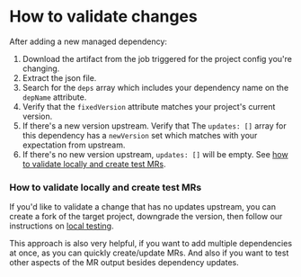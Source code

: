 # How to validate changes

After adding a new managed dependency:

1. Download the artifact from the job triggered for the project config you're changing.
1. Extract the json file.
1. Search for the `deps` array which includes your dependency name on the `depName` attribute.
1. Verify that the `fixedVersion` attribute matches your project's current version.
1. If there's a new version upstream. Verify that The `updates: []` array for this dependency has a `newVersion` set which matches with your expectation from upstream.
1. If there's no new version upstream, `updates: []` will be empty. See [how to validate locally and create test MRs](#how-to-validate-locally-and-create-test-mrs).

### How to validate locally and create test MRs

If you'd like to validate a change that has no updates upstream, you can create a fork of the target project, downgrade the version, then follow our instructions on [local testing](local-testing.md).

This approach is also very helpful, if you want to add multiple dependencies at once, as you can quickly create/update MRs. And also if you want to test other aspects of the MR output besides dependency updates.